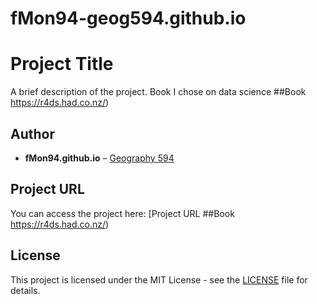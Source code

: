 # fMon94-geog594.github.io
# Project Title

A brief description of the project.
Book I chose on data science
##Book 
https://r4ds.had.co.nz/)

## Author

- **fMon94.github.io** – [Geography 594](https://r4ds.had.co.nz/)

## Project URL

You can access the project here: [Project URL
##Book 
https://r4ds.had.co.nz/)

## License

This project is licensed under the MIT License - see the [LICENSE](LICENSE) file for details.
